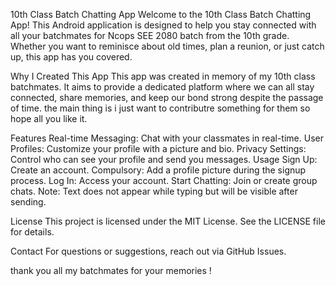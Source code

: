 10th Class Batch Chatting App
Welcome to the 10th Class Batch Chatting App! This Android application is designed to help you stay connected with all your batchmates for Ncops SEE 2080 batch from the 10th grade. Whether you want to reminisce about old times, plan a reunion, or just catch up, this app has you covered.

Why I Created This App
This app was created in memory of my 10th class batchmates. It aims to provide a dedicated platform where we can all stay connected, share memories, and keep our bond strong despite the passage of time. the main thing is i just want to contributre something for them so hope all you like it.

Features
Real-time Messaging: Chat with your classmates in real-time.
User Profiles: Customize your profile with a picture and bio.
Privacy Settings: Control who can see your profile and send you messages.
Usage
Sign Up: Create an account.
Compulsory: Add a profile picture during the signup process.
Log In: Access your account.
Start Chatting: Join or create group chats.
Note: Text does not appear while typing but will be visible after sending.


License
This project is licensed under the MIT License. See the LICENSE file for details.

Contact
For questions or suggestions, reach out via GitHub Issues.

thank you all my batchmates for your memories !
